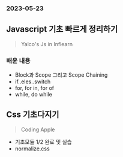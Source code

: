 ### 2023-05-23

## Javascript 기초 빠르게 정리하기
> Yalco's Js in Inflearn

### 배운 내용
- Block과 Scope 그리고 Scope Chaining
- if..eles..switch
- for, for in, for of 
- while, do while

## Css 기초다지기
> Coding Apple 
- 기초모듈 1/2 완료 및 실습
- normalize.css
  